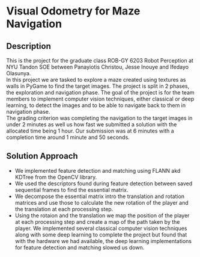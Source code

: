 # Visual Odometry for Maze Navigation

## Description
This is the project for the graduate class ROB-GY 6203 Robot Perception at NYU Tandon SOE between Panayiotis Christou, Jesse Inouye and Ifedayo Olasunya.  
In this project we are tasked to explore a maze created using textures as walls in PyGame to find the target images. The project is split in 2 phases, the exploration and navigation phase.
The goal of the project is for the team members to implement computer vision techniques, either classical or deep learning, to detect the images and to be able to navigate back to them in navigation phase.  
The grading criterion was completing the navigation to the target images in under 2 minutes as well us how fast we submitted a solution with the allocated time being 1 hour. Our submission was at 6 minutes with a completion time around 1 minute and 50 seconds.

## Solution Approach

- We implemented feature detection and matching using FLANN akd KDTree from the OpenCV library. 
- We used the descriptors found during feature detection between saved sequential frames to find the essential matrix. 
- We decompose the essential matrix intro the translation and rotation matrices and use those to calculate the new rotation of the player and the translation at each processing step.
- Using the rotaion and the translation we map the position of the player at each processing step and create a map of the path taken by the player. 
We implemented several classical computer vision techniques along with some deep learning to complete the project but found that with the hardware we had available, the deep learning implementations for feature detection and matching slowed us down.  














